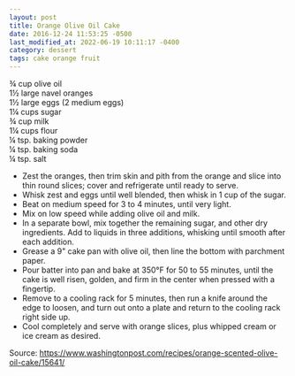 ```yaml
---
layout: post
title: Orange Olive Oil Cake
date: 2016-12-24 11:53:25 -0500
last_modified_at: 2022-06-19 10:11:17 -0400
category: dessert
tags: cake orange fruit
---
```

¾ cup olive oil  
1½ large navel oranges  
1½ large eggs (2 medium eggs)  
1¼ cups sugar  
¾ cup milk  
1¼ cups flour  
¼ tsp. baking powder  
¼ tsp. baking soda  
¼ tsp. salt  

  * Zest the oranges, then trim skin and pith from the orange and slice into thin round slices; cover and refrigerate until ready to serve.
  * Whisk zest and eggs until well blended, then whisk in 1 cup of the sugar.
  * Beat on medium speed for 3 to 4 minutes, until very light.
  * Mix on low speed while adding olive oil and milk.
  * In a separate bowl, mix together the remaining sugar, and other dry ingredients. Add to liquids in three additions, whisking until smooth after each addition.
  * Grease a 9" cake pan with olive oil, then line the bottom with parchment paper.
  * Pour batter into pan and bake at 350°F for 50 to 55 minutes, until the cake is well risen, golden, and firm in the center when pressed with a fingertip.
  * Remove to a cooling rack for 5 minutes, then run a knife around the edge to loosen, and turn out onto a plate and return to the cooling rack right side up.
  * Cool completely and serve with orange slices, plus whipped cream or ice cream as desired.

Source: <https://www.washingtonpost.com/recipes/orange-scented-olive-oil-cake/15641/>
